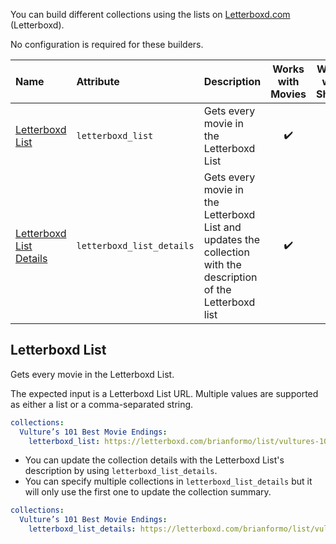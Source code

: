 You can build different collections using the lists on [Letterboxd.com](https://letterboxd.com/) (Letterboxd). 

No configuration is required for these builders.

| Name | Attribute | Description | Works with Movies | Works with Shows |
| :--- | :--- | :--- | :---: | :---: |
| [Letterboxd List](#letterboxd-list) | `letterboxd_list` | Gets every movie in the Letterboxd List | :heavy_check_mark: | :x: |
| [Letterboxd List Details](#letterboxd-list) | `letterboxd_list_details` | Gets every movie in the Letterboxd List and updates the collection with the description of the Letterboxd list | :heavy_check_mark: | :x: |

## Letterboxd List
Gets every movie in the Letterboxd List.

The expected input is a Letterboxd List URL. Multiple values are supported as either a list or a comma-separated string.

```yaml
collections:
  Vulture’s 101 Best Movie Endings:
    letterboxd_list: https://letterboxd.com/brianformo/list/vultures-101-best-movie-endings/
```

* You can update the collection details with the Letterboxd List's description by using `letterboxd_list_details`.
* You can specify multiple collections in `letterboxd_list_details` but it will only use the first one to update the collection summary.

```yaml
collections:
  Vulture’s 101 Best Movie Endings:
    letterboxd_list_details: https://letterboxd.com/brianformo/list/vultures-101-best-movie-endings/
```
